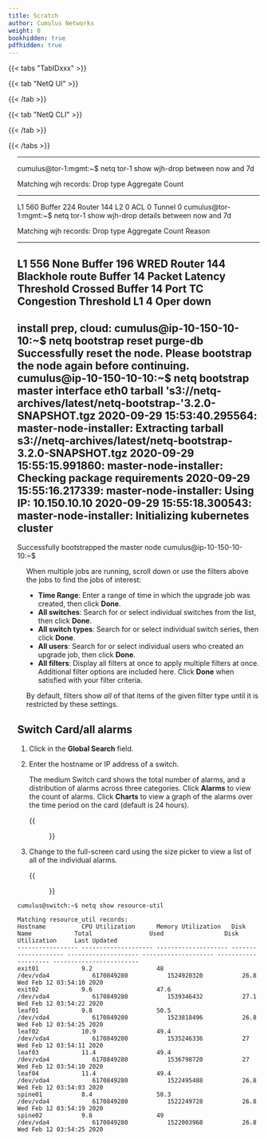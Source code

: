 ```yaml
---
title: Scratch
author: Cumulus Networks
weight: 0
bookhidden: true
pdfhidden: true
---
```


{{< tabs "TabIDxxx" >}}

{{< tab "NetQ UI" >}}

{{< /tab >}}

{{< tab "NetQ CLI" >}}

{{< /tab >}}

{{< /tabs >}}

<div style="padding-left: 18px;">

-------------

cumulus@tor-1:mgmt:~$ netq tor-1 show wjh-drop between now and 7d

Matching wjh records:
Drop type          Aggregate Count
------------------ ------------------------------
L1                 560
Buffer             224
Router             144
L2                 0
ACL                0
Tunnel             0
cumulus@tor-1:mgmt:~$ netq tor-1 show wjh-drop details between now and 7d

Matching wjh records:
Drop type          Aggregate Count                Reason
------------------ ------------------------------ ---------------------------------------------
L1                 556                            None
Buffer             196                            WRED
Router             144                            Blackhole route
Buffer             14                             Packet Latency Threshold Crossed
Buffer             14                             Port TC Congestion Threshold
L1                 4                              Oper down
----------

install prep, cloud:
cumulus@ip-10-150-10-10:~$ netq bootstrap reset purge-db
Successfully reset the node. Please bootstrap the node again before continuing.
cumulus@ip-10-150-10-10:~$ netq bootstrap master interface eth0 tarball 's3://netq-archives/latest/netq-bootstrap-'3.2.0-SNAPSHOT.tgz
2020-09-29 15:53:40.295564: master-node-installer: Extracting tarball s3://netq-archives/latest/netq-bootstrap-3.2.0-SNAPSHOT.tgz
2020-09-29 15:55:15.991860: master-node-installer: Checking package requirements
2020-09-29 15:55:16.217339: master-node-installer: Using IP: 10.150.10.10
2020-09-29 15:55:18.300543: master-node-installer: Initializing kubernetes cluster
-----------------------------------------
Successfully bootstrapped the master node
cumulus@ip-10-150-10-10:~$ 


<div style="padding-left: 18px;">When multiple jobs are running, scroll down or use the filters above the jobs to find the jobs of interest:
<ul>
<li><strong>Time Range</strong>: Enter a range of time in which the upgrade job was created, then click <strong>Done</strong>.</li>
<li><strong>All switches</strong>: Search for or select individual switches from the list, then click <strong>Done</strong>.</li>
<li><strong>All switch types</strong>: Search for or select individual switch series, then click <strong>Done</strong>.</li>
<li><strong>All users</strong>: Search for or select individual users who created an upgrade job, then click <strong>Done</strong>.</li>
<li><strong>All filters</strong>: Display all filters at once to apply multiple filters at once. Additional filter options are included here. Click <strong>Done</strong> when satisfied with your filter criteria.</li>
</ul>

By default, filters show <em>all</em> of that items of the given filter type until it is restricted by these settings.
</div>

## Switch Card/all alarms

1. Click in the **Global Search** field.

2. Enter the hostname or IP address of a switch.

    The medium Switch card shows the total number of alarms, and a distribution of alarms across three categories. Click **Alarms** to view the count of alarms. Click **Charts** to view a graph of the alarms over the time period on the card (default is 24 hours).

    {{<figure src="/images/netq/dev-switch-medium-alarms-charts-231.png" width="400">}}

3. Change to the full-screen card using the size picker to view a list of all of the individual alarms.

    {{<figure src="/images/netq/dev-switch-fullscr-alarms-tab-310.png" width="700">}}


```
cumulus@switch:~$ netq show resource-util

Matching resource_util records:
Hostname          CPU Utilization      Memory Utilization   Disk Name            Total                Used                 Disk Utilization     Last Updated
----------------- -------------------- -------------------- -------------------- -------------------- -------------------- -------------------- ------------------------
exit01            9.2                  48                   /dev/vda4            6170849280           1524920320           26.8                 Wed Feb 12 03:54:10 2020
exit02            9.6                  47.6                 /dev/vda4            6170849280           1539346432           27.1                 Wed Feb 12 03:54:22 2020
leaf01            9.8                  50.5                 /dev/vda4            6170849280           1523818496           26.8                 Wed Feb 12 03:54:25 2020
leaf02            10.9                 49.4                 /dev/vda4            6170849280           1535246336           27                   Wed Feb 12 03:54:11 2020
leaf03            11.4                 49.4                 /dev/vda4            6170849280           1536798720           27                   Wed Feb 12 03:54:10 2020
leaf04            11.4                 49.4                 /dev/vda4            6170849280           1522495488           26.8                 Wed Feb 12 03:54:03 2020
spine01           8.4                  50.3                 /dev/vda4            6170849280           1522249728           26.8                 Wed Feb 12 03:54:19 2020
spine02           9.8                  49                   /dev/vda4            6170849280           1522003968           26.8                 Wed Feb 12 03:54:25 2020
```